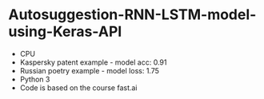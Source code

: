 # Autosuggestion-RNN-LSTM-model-using-Keras-API
- CPU
- Kaspersky patent example - model acc: 0.91
- Russian poetry example - model loss: 1.75
- Python 3
- Code is based on the course fast.ai
